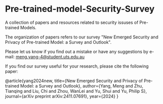 # Pre-trained-model-Security-Survey

A collection of papers and resources related to security issuses of Pre-trained Models.

The organization of papers refers to our survey "New Emerged Security and Privacy of Pre-trained Model: a Survey and Outlook".

Please let us know if you find out a mistake or have any suggestions by e-mail: meng.yang-4@student.uts.edu.au

If you find our survey useful for your research, please cite the following paper:

@article{yang2024new,
  title={New Emerged Security and Privacy of Pre-trained Model: a Survey and Outlook},
  author={Yang, Meng and Zhu, Tianqing and Liu, Chi and Zhou, WanLei and Yu, Shui and Yu, Philip S},
  journal={arXiv preprint arXiv:2411.07691},
  year={2024}
}
